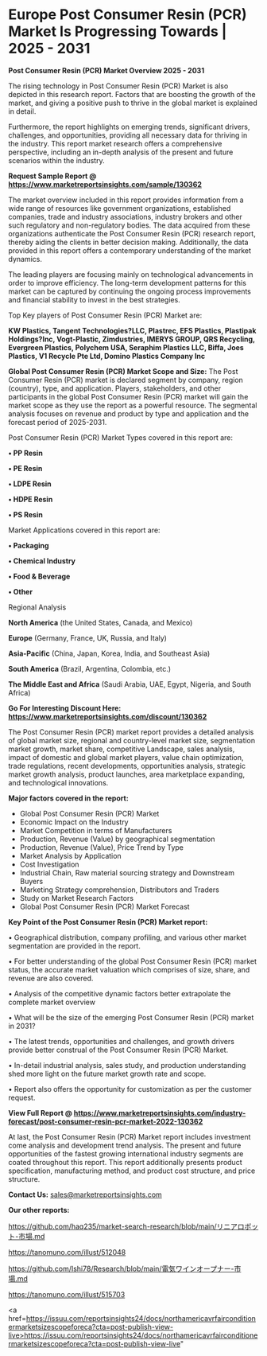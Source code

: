 # Europe Post Consumer Resin  (PCR) Market Is Progressing Towards | 2025 - 2031

<Strong> Post Consumer Resin  (PCR) Market Overview 2025 - 2031</strong>

The rising technology in Post Consumer Resin  (PCR) Market is also depicted in this research report. Factors that are boosting the growth of the market, and giving a positive push to thrive in the global market is explained in detail.

Furthermore, the report highlights on emerging trends, significant drivers, challenges, and opportunities, providing all necessary data for thriving in the industry. This report market research offers a comprehensive perspective, including an in-depth analysis of the present and future scenarios within the industry.

<strong>Request Sample Report @ <a href=https://www.marketreportsinsights.com/sample/130362>https://www.marketreportsinsights.com/sample/130362</a></strong>

The market overview included in this report provides information from a wide range of resources like government organizations, established companies, trade and industry associations, industry brokers and other such regulatory and non-regulatory bodies. The data acquired from these organizations authenticate the Post Consumer Resin  (PCR) research report, thereby aiding the clients in better decision making. Additionally, the data provided in this report offers a contemporary understanding of the market dynamics.

The leading players are focusing mainly on technological advancements in order to improve efficiency. The long-term development patterns for this market can be captured by continuing the ongoing process improvements and financial stability to invest in the best strategies.

Top Key players of Post Consumer Resin  (PCR) Market are:

<strong>KW Plastics, Tangent Technologies?LLC, Plastrec, EFS Plastics, Plastipak Holdings?Inc, Vogt-Plastic, Zimdustries, IMERYS GROUP, QRS Recycling, Evergreen Plastics, Polychem USA, Seraphim Plastics LLC, Biffa, Joes Plastics, V1 Recycle Pte Ltd, Domino Plastics Company Inc</strong>

<strong><b>Global Post Consumer Resin  (PCR) Market Scope and Size:</b></strong>
The Post Consumer Resin  (PCR) market is declared segment by company, region (country), type, and application. Players, stakeholders, and other participants in the global Post Consumer Resin  (PCR) market will gain the market scope as they use the report as a powerful resource. The segmental analysis focuses on revenue and product by type and application and the forecast period of 2025-2031.

Post Consumer Resin  (PCR) Market Types covered in this report are:

<strong>• PP Resin

• PE Resin

• LDPE Resin

• HDPE Resin

• PS Resin</strong>

Market Applications covered in this report are:

<strong>• Packaging

• Chemical Industry

• Food & Beverage

• Other</strong> 

Regional Analysis

<strong>North America</strong> (the United States, Canada, and Mexico)

<strong>Europe</strong> (Germany, France, UK, Russia, and Italy)

<strong>Asia-Pacific</strong> (China, Japan, Korea, India, and Southeast Asia)

<strong>South America</strong> (Brazil, Argentina, Colombia, etc.)

<strong>The Middle East and Africa</strong> (Saudi Arabia, UAE, Egypt, Nigeria, and South Africa)

<strong>Go For Interesting Discount Here: <a href=https://www.marketreportsinsights.com/discount/130362>https://www.marketreportsinsights.com/discount/130362</a></strong>

The Post Consumer Resin  (PCR) market report provides a detailed analysis of global market size, regional and country-level market size, segmentation market growth, market share, competitive Landscape, sales analysis, impact of domestic and global market players, value chain optimization, trade regulations, recent developments, opportunities analysis, strategic market growth analysis, product launches, area marketplace expanding, and technological innovations.

<strong><b>Major factors covered in the report:</b></strong>
<ul>
  <li>Global Post Consumer Resin  (PCR) Market </li>
  <li>Economic Impact on the Industry</li>
  <li>Market Competition in terms of Manufacturers</li>
  <li>Production, Revenue (Value) by geographical segmentation</li>
  <li>Production, Revenue (Value), Price Trend by Type</li>
  <li>Market Analysis by Application</li>
  <li>Cost Investigation</li>
  <li>Industrial Chain, Raw material sourcing strategy and Downstream Buyers</li>
  <li>Marketing Strategy comprehension, Distributors and Traders</li>
  <li>Study on Market Research Factors</li>
  <li>Global Post Consumer Resin  (PCR) Market Forecast</li>
</ul>

<strong><b>Key Point of the Post Consumer Resin  (PCR) Market report:</b></strong>

• Geographical distribution, company profiling, and various other market segmentation are provided in the report.

• For better understanding of the global Post Consumer Resin  (PCR) market status, the accurate market valuation which comprises of size, share, and revenue are also covered.

• Analysis of the competitive dynamic factors better extrapolate the complete market overview

• What will be the size of the emerging Post Consumer Resin  (PCR) market in 2031?

• The latest trends, opportunities and challenges, and growth drivers provide better construal of the Post Consumer Resin  (PCR) Market.

• In-detail industrial analysis, sales study, and production understanding shed more light on the future market growth rate and scope.

• Report also offers the opportunity for customization as per the customer request.

<strong><b>View Full Report @ <a href=https://www.marketreportsinsights.com/industry-forecast/post-consumer-resin-pcr-market-2022-130362>https://www.marketreportsinsights.com/industry-forecast/post-consumer-resin-pcr-market-2022-130362</a></b></strong>


At last, the Post Consumer Resin  (PCR) Market report includes investment come analysis and development trend analysis. The present and future opportunities of the fastest growing international industry segments are coated throughout this report. This report additionally presents product specification, manufacturing method, and product cost structure, and price structure.

<strong>Contact Us:</strong>
sales@marketreportsinsights.com

<strong>Our other reports:</strong>

<a href=https://github.com/haq235/market-search-research/blob/main/リニアロボット-市場.md>https://github.com/haq235/market-search-research/blob/main/リニアロボット-市場.md</a>

<a href=https://tanomuno.com/illust/512048>https://tanomuno.com/illust/512048</a>

<a href=https://github.com/Ishi78/Research/blob/main/電気ワインオープナー-市場.md>https://github.com/Ishi78/Research/blob/main/電気ワインオープナー-市場.md</a>

<a href=https://tanomuno.com/illust/515703>https://tanomuno.com/illust/515703</a>

<a href=https://issuu.com/reportsinsights24/docs/northamericavrfairconditionermarketsizescopeforeca?cta=post-publish-view-live>https://issuu.com/reportsinsights24/docs/northamericavrfairconditionermarketsizescopeforeca?cta=post-publish-view-live</a>"
